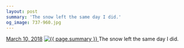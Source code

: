 ```yaml
---
layout: post
summary: 'The snow left the same day I did.'
og_image: 737-960.jpg
---
```


<p>
  <time>
    <a href="/737">March 10, 2018</a>
  </time>
  <a href="/737">
    <img src="{{ site.assets_url }}/737-480.jpg" srcset="{{ site.assets_url }}/737-240.jpg 240w, {{ site.assets_url }}/737-480.jpg 480w, {{ site.assets_url }}/737-720.jpg 720w, {{ site.assets_url }}/737-960.jpg 960w" sizes="(min-width: 700px) 50vw, calc(100vw - 2rem)" alt="{{ page.summary }}" />
  </a>
  <span>The snow left the same day I did.</span>
</p>
